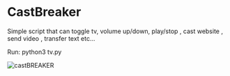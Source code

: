 # CastBreaker
Simple script that can toggle tv, volume up/down, play/stop , cast website , send video , transfer text etc...


Run: python3 tv.py

![castBREAKER](https://github.com/THMethical/CastBreaker/assets/128103079/55140456-4ad4-4c19-85a2-ee6a4d21cef6)
